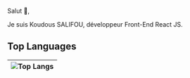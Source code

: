 Salut 👋,

Je suis Koudous SALIFOU, développeur Front-End React JS.

## Top Languages

| ![Top Langs](https://github-readme-stats.vercel.app/api/top-langs/?username=Kds-JS&theme=great-gatsby) |
| :-----------------------------------------------------------------------------------------------------: |

